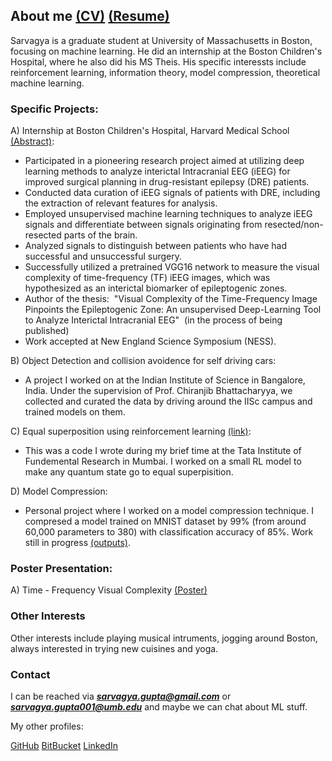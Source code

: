 ## About me [(CV)](https://github.com/Flock1/Flock1.github.io/blob/main/Sarvagya_Gupta_CV.pdf) [(Resume)](https://github.com/Flock1/Flock1.github.io/blob/main/Gupta_Sarvagya_Resume.pdf)


Sarvagya is a graduate student at University of Massachusetts in Boston, focusing on machine learning. He did an internship at the Boston Children's Hospital, where he also did his MS Theis. His specific interessts include reinforcement learning, information theory, model compression, theoretical machine learning. 

### Specific Projects:

A) Internship at Boston Children's Hospital, Harvard Medical School [(Abstract)](https://github.com/Flock1/Flock1.github.io/blob/main/Abstract.pdf):
- Participated in a pioneering research project aimed at utilizing deep learning methods to analyze interictal Intracranial EEG (iEEG) for improved surgical planning in drug-resistant epilepsy (DRE) patients.
- Conducted data curation of iEEG signals of patients with DRE, including the extraction of relevant features for analysis.
- Employed unsupervised machine learning techniques to analyze iEEG signals and differentiate between signals originating from resected/non-resected parts of the brain.
- Analyzed signals to distinguish between patients who have had successful and unsuccessful surgery.
- Successfully utilized a pretrained VGG16 network to measure the visual complexity of time-frequency (TF) iEEG images, which was hypothesized as an interictal biomarker of epileptogenic zones. 
- Author of the thesis:  "Visual Complexity of the Time-Frequency Image Pinpoints the Epileptogenic Zone: An unsupervised Deep-Learning Tool to Analyze Interictal Intracranial EEG"  (in the process of being published) 
- Work accepted at New England Science Symposium (NESS).

B) Object Detection and collision avoidence for self driving cars:

- A project I worked on at the Indian Institute of Science in Bangalore, India. Under the supervision of Prof. Chiranjib Bhattacharyya, we collected and curated the data by driving around the IISc campus and trained models on them. 

C) Equal superposition using reinforcement learning [(link)](https://bitbucket.org/Sarvagya8967/qc_code/src/master/):

- This was a code I wrote during my brief time at the Tata Institute of Fundemental Research in Mumbai. I worked on a small RL model to make any quantum state go to equal superpisition. 

D) Model Compression:

- Personal project where I worked on a model compression technique. I compresed a model trained on MNIST dataset by 99% (from around 60,000 parameters to 380) with classification accuracy of 85%. Work still in progress [(outputs)](https://github.com/Flock1/Flock1.github.io/blob/main/Screenshot%202022-10-16%20at%2010.19.48%20PM.png). 

### Poster Presentation:

A) Time - Frequency Visual Complexity [(Poster)](https://drive.google.com/file/d/1tVAl4ynAbWpxaTcSwmOWClyK7tTInrpU/view?usp=share_link)


### Other Interests

Other interests include playing musical intruments, jogging around Boston, always interested in trying new cuisines and yoga.


### Contact

I can be reached via ***sarvagya.gupta@gmail.com*** or ***sarvagya.gupta001@umb.edu*** and maybe we can chat about ML stuff. 

My other profiles:

[GitHub](https://github.com/Flock1)
[BitBucket](https://bitbucket.org/Sarvagya8967/)
[LinkedIn](https://www.linkedin.com/in/sarvagya-gupta/)
